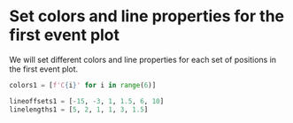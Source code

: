 # Set colors and line properties for the first event plot

We will set different colors and line properties for each set of positions in the first event plot.

```python
colors1 = [f'C{i}' for i in range(6)]

lineoffsets1 = [-15, -3, 1, 1.5, 6, 10]
linelengths1 = [5, 2, 1, 1, 3, 1.5]
```
